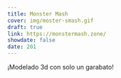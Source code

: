 ```yaml
---
title: Monster Mash
cover: img/moster-smash.gif
draft: true
link: https://monstermash.zone/
showdate: false
date: 201
---
```


¡Modelado 3d con solo un garabato!